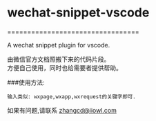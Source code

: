 # wechat-snippet-vscode
=================================

A wechat snippet plugin for vscode.

由微信官方文档照搬下来的代码片段。
<br>方便自己使用，同时也给需要者提供帮助。

###使用方法:
	
	输入类似: wxpage,wxapp,wxrequest的关键字即可.



	

	
	
如果有问题,请联系 zhangcd@iiowl.com
